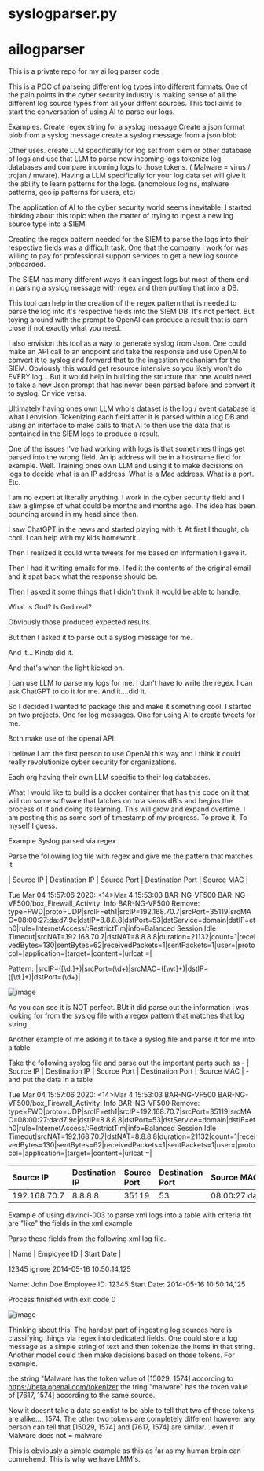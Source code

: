 # syslogparser.py

# ailogparser
This is a private repo for my ai log parser code

This is a POC of parseing different log types into different formats. One of the pain points in the cyber security industry is making sense of all the different log source types from all your diffent sources. This tool aims to start the conversation of using AI to parse our logs. 

Examples. 
  Create regex string for a syslog message
  Create a json format blob from a syslog message
  create a syslog message from a json blob
  
Other uses.
  create LLM specifically for log set from siem or other database of logs and use that LLM to parse new incoming logs
  tokenize log databases and compare incoming logs to those tokens. ( Malware = virus / trojan / mware). Having a LLM specifically for your log data set will give it the   ability to learn patterns for the logs. (anomolous logins, malware patterns, geo ip patterns for users, etc)

The application of AI to the cyber security world seems inevitable. I started thinking about this topic when the matter of trying to ingest a new log source type into a SIEM. 

Creating the regex pattern needed for the SIEM to parse the logs into their respective fields was a difficult task. One that the company I work for was willing to pay for professional support services to get a new log source onboarded. 

The SIEM has many different ways it can ingest logs but most of them end in parsing a syslog message with regex and then putting that into a DB. 

This tool can help in the creation of the regex pattern that is needed to parse the log into it's respective fields into the SIEM DB. It's not perfect. But toying around with the prompt to OpenAI can produce a result that is darn close if not exactly what you need. 

I also envision this tool as a way to generate syslog from Json. One could make an API call to an endpoint and take the response and use OpenAI to convert it to syslog and forward that to the ingestion mechanism for the SIEM. Obviously this would get resource intensive so you likely won't do EVERY log... But it would help in building the structure that one would need to take a new Json prompt that has never been parsed before and convert it to syslog. Or vice versa. 

Ultimately having ones own LLM who's dataset is the log / event database is what I envision. Tokenizing each field after it is parsed within a log DB and using an interface to make calls to that AI to then use the data that is contained in the SIEM logs to produce a result. 

One of the issues I've had working with logs is that sometimes things get parsed into the wrong field. An ip address will be in a hostname field for example. Well. Training ones own LLM and using it to make decisions on logs to decide what is an IP address. What is a Mac address. What is a port. Etc. 

I am no expert at literally anything. I work in the cyber security field and I saw a glimpse of what could be months and months ago. The idea has been bouncing around in my head since then. 

I saw ChatGPT in the news and started playing with it. At first I thought, oh cool. I can help with my kids homework... 

Then I realized it could write tweets for me based on information I gave it. 

Then I had it writing emails for me. I fed it the contents of the original email and it spat back what the response should be. 

Then I asked it some things that I didn't think it would be able to handle. 

What is God? Is God real?

Obviously those produced expected results. 

But then I asked it to parse out a syslog message for me. 

And it... Kinda did it. 

And that's when the light kicked on. 

I can use LLM to parse my logs for me. I don't have to write the regex. I can ask ChatGPT to do it for me. And it....did it. 

So I decided I wanted to package this and make it something cool. I started on two projects. One for log messages. One for using AI to create tweets for me. 

Both make use of the openai API. 

I believe I am the first person to use OpenAI this way and I think it could really revolutionize cyber security for organizations. 

Each org having their own LLM specific to their log databases. 

What I would like to build is a docker container that has this code on it that will run some software that latches on to a siems dB's and begins the process of it and doing its learning. This will grow and expand overtime. I am posting this as some sort of timestamp of my progress. To prove it. To myself I guess. 



Example Syslog parsed via regex

Parse the following log file with regex and give me the pattern that matches it

| Source IP | Destination IP | Source Port | Destination Port | Source MAC |

Tue Mar 04 15:57:06 2020: <14>Mar  4 15:53:03 BAR-NG-VF500 BAR-NG-VF500/box_Firewall_Activity:  Info     BAR-NG-VF500 Remove: type=FWD|proto=UDP|srcIF=eth1|srcIP=192.168.70.7|srcPort=35119|srcMAC=08:00:27:da:d7:9c|dstIP=8.8.8.8|dstPort=53|dstService=domain|dstIF=eth0|rule=InternetAccess/<App>:RestrictTim|info=Balanced Session Idle Timeout|srcNAT=192.168.70.7|dstNAT=8.8.8.8|duration=21132|count=1|receivedBytes=130|sentBytes=62|receivedPackets=1|sentPackets=1|user=|protocol=|application=|target=|content=|urlcat
=|

Pattern: \|srcIP=([\d.]+)\|srcPort=(\d+)\|srcMAC=([\w:]+)\|dstIP=([\d.]+)\|dstPort=(\d+)\|
  
  ![image](https://user-images.githubusercontent.com/12946325/210158248-5d71df02-8e6a-4adc-8f86-de4ec40e482d.png)

  
 As you can see it is NOT perfect. BUt it did parse out the information i was looking for from the syslog file with a regex pattern that matches that log string.
 
 
 Another example of me asking it to take a syslog file and parse it for me into a table
 
 Take the following syslog file and parse out the important parts such as - | Source IP | Destination IP | Source Port | Destination Port | Source MAC | - and put the data in a table

Tue Mar 04 15:57:06 2020: <14>Mar  4 15:53:03 BAR-NG-VF500 BAR-NG-VF500/box_Firewall_Activity:  Info     BAR-NG-VF500 Remove: type=FWD|proto=UDP|srcIF=eth1|srcIP=192.168.70.7|srcPort=35119|srcMAC=08:00:27:da:d7:9c|dstIP=8.8.8.8|dstPort=53|dstService=domain|dstIF=eth0|rule=InternetAccess/<App>:RestrictTim|info=Balanced Session Idle Timeout|srcNAT=192.168.70.7|dstNAT=8.8.8.8|duration=21132|count=1|receivedBytes=130|sentBytes=62|receivedPackets=1|sentPackets=1|user=|protocol=|application=|target=|content=|urlcat
=|

| Source IP | Destination IP | Source Port | Destination Port | Source MAC |
|:----------|:---------------|:------------|:-----------------|:-----------|
| 192.168.70.7 | 8.8.8.8 | 35119 | 53 | 08:00:27:da:d7:9c |

  
Example of using davinci-003 to parse xml logs into a table with criteria tht are "like" the fields in the xml example
  
  Parse these fields from the following xml log file.

| Name | Employee ID | Start Date |

<xml>
   <name firstName="John" lastName="Doe" />
   <employeeId>12345</employeeId>
   <other>ignore</other>
   <dateJoined>2014-05-16 10:50:14,125</dateJoined>
</xml>


Name: John Doe
Employee ID: 12345
Start Date: 2014-05-16 10:50:14,125

Process finished with exit code 0

  ![image](https://user-images.githubusercontent.com/12946325/210185887-f28cc4d3-31dc-4ca9-a3ee-1fe147ad581f.png)
  
  
Thinking about this. The hardest part of ingesting log sources here is classifying things via regex into dedicated fields. One could store a log message as a simple string of text and then tokenize the items in that string. Another model could then make decisions based on those tokens. For example. 

the string "Malware has the token value of [15029, 1574] according to https://beta.openai.com/tokenizer
the tring "malware" has the token value of [7617, 1574] according to the same source. 

Now it doesnt take a data scientist to be able to tell that two of those tokens are alike.... 1574. The other two tokens are completely different however any person can tell that [15029, 1574] and [7617, 1574] are similar... even if Malware does not = malware

This is obviously a simple example as this as far as my human brain can comrehend. This is why we have LMM's. 
